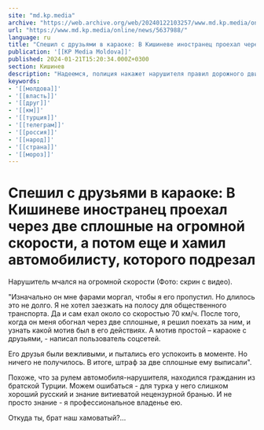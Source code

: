 ```yaml
---
site: "md.kp.media"
archive: "https://web.archive.org/web/20240122103257/www.md.kp.media/online/news/5637988/"
url: "https://www.md.kp.media/online/news/5637988/"
language: ru
title: "Спешил с друзьями в караоке: В Кишиневе иностранец проехал через две сплошные на огромной скорости, а потом еще и хамил автомобилисту, которого подрезал"
publication: '[[KP Media Moldova]]'
published: 2024-01-21T15:20:34.000Z+0300
section: Кишинев
description: "Надеемся, полиция накажет нарушителя правил дорожного движения"
keywords:
- '[[молдова]]'
- '[[власть]]'
- '[[друг]]'
- '[[км]]'
- '[[турция]]'
- '[[телеграм]]'
- '[[россия]]'
- '[[народ]]'
- '[[страна]]'
- '[[мороз]]'
---
```


# Спешил с друзьями в караоке: В Кишиневе иностранец проехал через две сплошные на огромной скорости, а потом еще и хамил автомобилисту, которого подрезал

Нарушитель мчался на огромной скорости (Фото: скрин с видео).

"Изначально он мне фарами моргал, чтобы я его пропустил. Но длилось это не долго. Я не хотел заезжать на полосу для общественного транспорта. Да и сам ехал около со скоростью 70 км/ч. После того, когда он меня обогнал через две сплошные, я решил поехать за ним, и узнать какой мотив был в его действиях. А мотив простой – караоке с друзьями, - написал пользователь соцсетей.

Его друзья были вежливыми, и пытались его успокоить в моменте. Но ничего не получилось. В итоге, штраф за две сплошные ему выписали".

Похоже, что за рулем автомобиля-нарушителя, находился гражданин из братской Турции. Можем ошибаться - для турка у него слишком хороший русский и знание витиеватой нецензурной бранью. И не просто знание - я профессиональное владенье ею.

Откуда ты, брат наш хамоватый?...